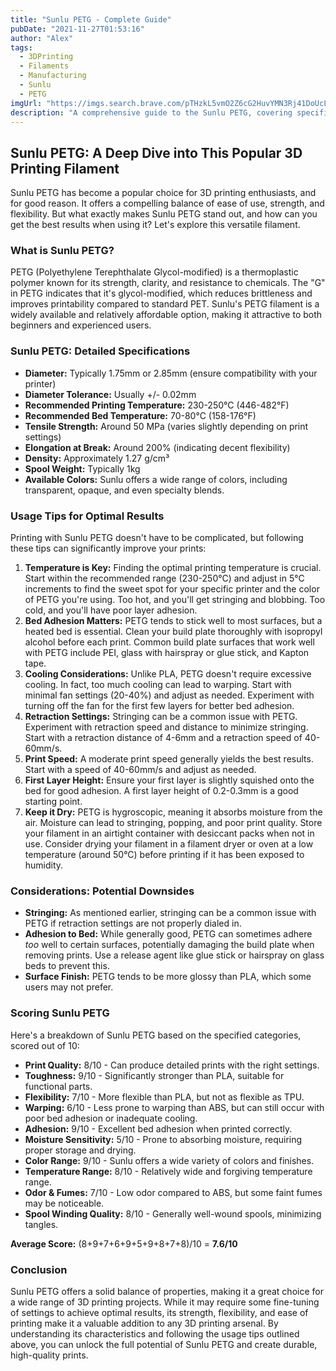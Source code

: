 ```yaml
---
title: "Sunlu PETG - Complete Guide"
pubDate: "2021-11-27T01:53:16"
author: "Alex"
tags:
  - 3DPrinting
  - Filaments
  - Manufacturing
  - Sunlu
  - PETG
imgUrl: "https://imgs.search.brave.com/pTHzkL5vmO2Z6cG2HuvYMN3Rj41DoUcLlafGmZZUmvk/rs:fit:860:0:0:0/g:ce/aHR0cHM6Ly9tLm1l/ZGlhLWFtYXpvbi5j/b20vaW1hZ2VzL0kv/NTFjejMrV2hKSUwu/anBn"
description: "A comprehensive guide to the Sunlu PETG, covering specifications, usage tips, and comparisons with similar products."
---
```


## Sunlu PETG: A Deep Dive into This Popular 3D Printing Filament

Sunlu PETG has become a popular choice for 3D printing enthusiasts, and for good reason. It offers a compelling balance of ease of use, strength, and flexibility. But what exactly makes Sunlu PETG stand out, and how can you get the best results when using it? Let's explore this versatile filament.

### What is Sunlu PETG?

PETG (Polyethylene Terephthalate Glycol-modified) is a thermoplastic polymer known for its strength, clarity, and resistance to chemicals. The "G" in PETG indicates that it's glycol-modified, which reduces brittleness and improves printability compared to standard PET. Sunlu's PETG filament is a widely available and relatively affordable option, making it attractive to both beginners and experienced users.

### Sunlu PETG: Detailed Specifications

*   **Diameter:** Typically 1.75mm or 2.85mm (ensure compatibility with your printer)
*   **Diameter Tolerance:** Usually +/- 0.02mm
*   **Recommended Printing Temperature:** 230-250°C (446-482°F)
*   **Recommended Bed Temperature:** 70-80°C (158-176°F)
*   **Tensile Strength:** Around 50 MPa (varies slightly depending on print settings)
*   **Elongation at Break:** Around 200% (indicating decent flexibility)
*   **Density:** Approximately 1.27 g/cm³
*   **Spool Weight:** Typically 1kg
*   **Available Colors:** Sunlu offers a wide range of colors, including transparent, opaque, and even specialty blends.

### Usage Tips for Optimal Results

Printing with Sunlu PETG doesn't have to be complicated, but following these tips can significantly improve your prints:

1.  **Temperature is Key:**  Finding the optimal printing temperature is crucial. Start within the recommended range (230-250°C) and adjust in 5°C increments to find the sweet spot for your specific printer and the color of PETG you're using. Too hot, and you'll get stringing and blobbing. Too cold, and you'll have poor layer adhesion.
2.  **Bed Adhesion Matters:** PETG tends to stick well to most surfaces, but a heated bed is essential. Clean your build plate thoroughly with isopropyl alcohol before each print.  Common build plate surfaces that work well with PETG include PEI, glass with hairspray or glue stick, and Kapton tape.
3.  **Cooling Considerations:** Unlike PLA, PETG doesn't require excessive cooling. In fact, too much cooling can lead to warping. Start with minimal fan settings (20-40%) and adjust as needed. Experiment with turning off the fan for the first few layers for better bed adhesion.
4.  **Retraction Settings:** Stringing can be a common issue with PETG. Experiment with retraction speed and distance to minimize stringing. Start with a retraction distance of 4-6mm and a retraction speed of 40-60mm/s.
5.  **Print Speed:** A moderate print speed generally yields the best results. Start with a speed of 40-60mm/s and adjust as needed.
6.  **First Layer Height:**  Ensure your first layer is slightly squished onto the bed for good adhesion. A first layer height of 0.2-0.3mm is a good starting point.
7.  **Keep it Dry:** PETG is hygroscopic, meaning it absorbs moisture from the air. Moisture can lead to stringing, popping, and poor print quality.  Store your filament in an airtight container with desiccant packs when not in use. Consider drying your filament in a filament dryer or oven at a low temperature (around 50°C) before printing if it has been exposed to humidity.

### Considerations: Potential Downsides

*   **Stringing:** As mentioned earlier, stringing can be a common issue with PETG if retraction settings are not properly dialed in.
*   **Adhesion to Bed:** While generally good, PETG can sometimes adhere *too* well to certain surfaces, potentially damaging the build plate when removing prints. Use a release agent like glue stick or hairspray on glass beds to prevent this.
*   **Surface Finish:** PETG tends to be more glossy than PLA, which some users may not prefer.

### Scoring Sunlu PETG

Here's a breakdown of Sunlu PETG based on the specified categories, scored out of 10:

*   **Print Quality:** 8/10 - Can produce detailed prints with the right settings.
*   **Toughness:** 9/10 - Significantly stronger than PLA, suitable for functional parts.
*   **Flexibility:** 7/10 - More flexible than PLA, but not as flexible as TPU.
*   **Warping:** 6/10 - Less prone to warping than ABS, but can still occur with poor bed adhesion or inadequate cooling.
*   **Adhesion:** 9/10 - Excellent bed adhesion when printed correctly.
*   **Moisture Sensitivity:** 5/10 - Prone to absorbing moisture, requiring proper storage and drying.
*   **Color Range:** 9/10 - Sunlu offers a wide variety of colors and finishes.
*   **Temperature Range:** 8/10 - Relatively wide and forgiving temperature range.
*   **Odor & Fumes:** 7/10 - Low odor compared to ABS, but some faint fumes may be noticeable.
*   **Spool Winding Quality:** 8/10 - Generally well-wound spools, minimizing tangles.

**Average Score:** (8+9+7+6+9+5+9+8+7+8)/10 = **7.6/10**

### Conclusion

Sunlu PETG offers a solid balance of properties, making it a great choice for a wide range of 3D printing projects. While it may require some fine-tuning of settings to achieve optimal results, its strength, flexibility, and ease of printing make it a valuable addition to any 3D printing arsenal. By understanding its characteristics and following the usage tips outlined above, you can unlock the full potential of Sunlu PETG and create durable, high-quality prints.
